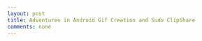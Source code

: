 ```yaml
---
layout: post
title: Adventures in Android Gif Creation and Sudo ClipShare
comments: none
---
```

<div align="center"><div class="g-post" data-href="https://plus.google.com/104570711580136846518/posts/8keaJYGAZD6"></div></div>